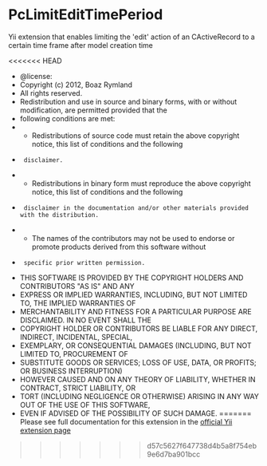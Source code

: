 PcLimitEditTimePeriod
=====================

Yii extension that enables limiting the 'edit' action of an CActiveRecord to a certain time frame after model creation time

<<<<<<< HEAD
* @license:
* Copyright (c) 2012, Boaz Rymland
* All rights reserved.
* Redistribution and use in source and binary forms, with or without modification, are permitted provided that the
* following conditions are met:
* - Redistributions of source code must retain the above copyright notice, this list of conditions and the following
*      disclaimer.
* - Redistributions in binary form must reproduce the above copyright notice, this list of conditions and the following
*      disclaimer in the documentation and/or other materials provided with the distribution.
* - The names of the contributors may not be used to endorse or promote products derived from this software without
*      specific prior written permission.
* THIS SOFTWARE IS PROVIDED BY THE COPYRIGHT HOLDERS AND CONTRIBUTORS "AS IS" AND ANY
* EXPRESS OR IMPLIED WARRANTIES, INCLUDING, BUT NOT LIMITED TO, THE IMPLIED WARRANTIES OF
* MERCHANTABILITY AND FITNESS FOR A PARTICULAR PURPOSE ARE DISCLAIMED. IN NO EVENT SHALL THE
* COPYRIGHT HOLDER OR CONTRIBUTORS BE LIABLE FOR ANY DIRECT, INDIRECT, INCIDENTAL, SPECIAL,
* EXEMPLARY, OR CONSEQUENTIAL DAMAGES (INCLUDING, BUT NOT LIMITED TO, PROCUREMENT OF
* SUBSTITUTE GOODS OR SERVICES; LOSS OF USE, DATA, OR PROFITS; OR BUSINESS INTERRUPTION)
* HOWEVER CAUSED AND ON ANY THEORY OF LIABILITY, WHETHER IN CONTRACT, STRICT LIABILITY, OR
* TORT (INCLUDING NEGLIGENCE OR OTHERWISE) ARISING IN ANY WAY OUT OF THE USE OF THIS SOFTWARE,
* EVEN IF ADVISED OF THE POSSIBILITY OF SUCH DAMAGE.
=======
Please see full documentation for this extension in the [official Yii extension page](http://www.yiiframework.com/extension/pclimitedittimeperiod/)
>>>>>>> d57c5627f647738d4b5a8f754eb9e6d7ba901bcc
